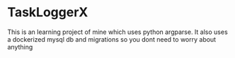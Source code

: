 # TaskLoggerX

This is an learning project of mine which uses python argparse.
It also uses a dockerized mysql db and migrations so you dont need to worry about anything
